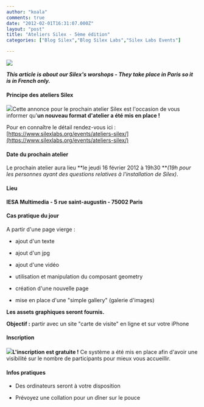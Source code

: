 ```yaml
---
author: "koala"
comments: true
date: "2012-02-01T16:31:07.000Z"
layout: "post"
title: "Ateliers Silex - 5ème édition"
categories: ["Blog Silex","Blog Silex Labs","Silex Labs Events"]

---
```

![](https://www.silexlabs.org/wp-content/uploads/2012/02/workshop-16-0211.jpg)

_**This article is about our Silex's worshops - They take place in Paris so it is in French only.**_

<!-- more -->


#### Principe des ateliers Silex


![](https://www.silexlabs.org/wp-content/uploads/2011/12/PTT1-300x179.jpg)Cette annonce pour le prochain atelier Silex est l'occasion de vous informer qu'**un nouveau format d'atelier a été mis en place !**

Pour en connaître le détail rendez-vous ici : [https://www.silexlabs.org/events/ateliers-silex/](https://www.silexlabs.org/events/ateliers-silex/)


#### Date du prochain atelier


Le prochain atelier aura lieu **le jeudi 16 février 2012 à 19h30 **_(19h pour les personnes ayant des questions relatives à l'installation de Silex)_.


#### Lieu


**IESA Multimedia - 5 rue saint-augustin - 75002 Paris**


#### Cas pratique du jour


A partir d'une page vierge :




  * ajout d'un texte


  * ajout d'un jpg


  * ajout d'une vidéo


  * utilisation et manipulation du composant geometry


  * création d'une nouvelle page


  * mise en place d'une "simple gallery" (galerie d'images)


**Les assets graphiques seront fournis.**

**Objectif :** partir avec un site "carte de visite" en ligne et sur votre iPhone


#### Inscription


[![](https://www.silexlabs.org/wp-content/uploads/2011/12/icone_inscription11.png)](http://ptt.eventbrite.com/)**L'inscription est gratuite !** Ce système a été mis en place afin d'avoir une visibilité sur le nombre de participants pour mieux vous accueillir.


#### Infos pratiques






  * Des ordinateurs seront à votre disposition


  * Prévoyez une collation pour un dîner sur le pouce




